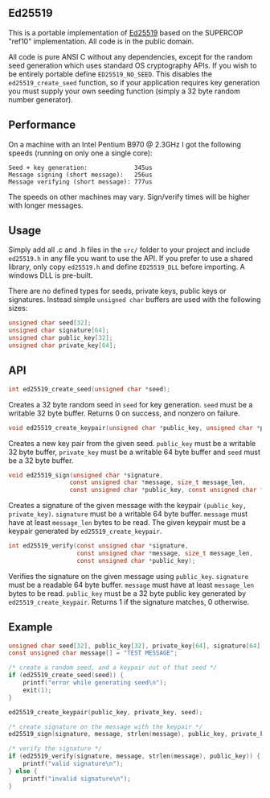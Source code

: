 Ed25519
-------

This is a portable implementation of [Ed25519](http://ed25519.cr.yp.to/) based
on the SUPERCOP "ref10" implementation. All code is in the public domain.

All code is pure ANSI C without any dependencies, except for the random seed
generation which uses standard OS cryptography APIs. If you wish to be entirely
portable define `ED25519_NO_SEED`. This disables the `ed25519_create_seed`
function, so if your application requires key generation you must supply your
own seeding function (simply a 32 byte random number generator).


Performance
-----------

On a machine with an Intel Pentium B970 @ 2.3GHz I got the following speeds (running
on only one a single core):

    Seed + key generation:             345us
    Message signing (short message):   256us
    Message verifying (short message): 777us

The speeds on other machines may vary. Sign/verify times will be higher with
longer messages.


Usage
-----

Simply add all .c and .h files in the `src/` folder to your project and include
`ed25519.h` in any file you want to use the API. If you prefer to use a shared
library, only copy `ed25519.h` and define `ED25519_DLL` before importing. A
windows DLL is pre-built.

There are no defined types for seeds, private keys, public keys or signatures.
Instead simple `unsigned char` buffers are used with the following sizes:

```c
unsigned char seed[32];
unsigned char signature[64];
unsigned char public_key[32];
unsigned char private_key[64];
```

API
---

```c
int ed25519_create_seed(unsigned char *seed);
```

Creates a 32 byte random seed in `seed` for key generation. `seed` must be a
writable 32 byte buffer. Returns 0 on success, and nonzero on failure.

```c
void ed25519_create_keypair(unsigned char *public_key, unsigned char *private_key, const unsigned char *seed);
```

Creates a new key pair from the given seed. `public_key` must be a writable 32
byte buffer, `private_key` must be a writable 64 byte buffer and `seed` must be
a 32 byte buffer.

```c
void ed25519_sign(unsigned char *signature,
                 const unsigned char *message, size_t message_len,
                 const unsigned char *public_key, const unsigned char *private_key);
```

Creates a signature of the given message with the keypair `(public_key,
private_key)`. `signature` must be a writable 64 byte buffer. `message` must
have at least `message_len` bytes to be read. The given keypair must be a
keypair generated by `ed25519_create_keypair`.

```c
int ed25519_verify(const unsigned char *signature,
                   const unsigned char *message, size_t message_len,
                   const unsigned char *public_key);
```

Verifies the signature on the given message using `public_key`. `signature`
must be a readable 64 byte buffer. `message` must have at least `message_len`
bytes to be read. `public_key` must be a 32 byte public key generated by
`ed25519_create_keypair`. Returns 1 if the signature matches, 0 otherwise.

Example
-------
```c
unsigned char seed[32], public_key[32], private_key[64], signature[64];
const unsigned char message[] = "TEST MESSAGE";

/* create a random seed, and a keypair out of that seed */
if (ed25519_create_seed(seed)) {
    printf("error while generating seed\n");
    exit(1);
}

ed25519_create_keypair(public_key, private_key, seed);

/* create signature on the message with the keypair */
ed25519_sign(signature, message, strlen(message), public_key, private_key);

/* verify the signature */
if (ed25519_verify(signature, message, strlen(message), public_key)) {
    printf("valid signature\n");
} else {
    printf("invalid signature\n");
}
```
